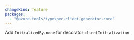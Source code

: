 ```yaml
---
changeKind: feature
packages:
  - "@azure-tools/typespec-client-generator-core"
---
```


Add `InitializedBy.none` for decorator `clientInitialization`
